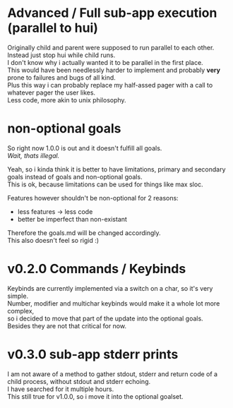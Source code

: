 # Advanced / Full sub-app execution (parallel to hui)

Originally child and parent were supposed to run parallel to each other.  
Instead just stop hui while child runs.  
I don't know why i actually wanted it to be parallel in the first place.  
This would have been needlessly harder to implement and probably **very** prone
to failures and bugs of all kind.  
Plus this way i can probably replace my half-assed pager with a call to whatever
pager the user likes.  
Less code, more akin to unix philosophy.  

# non-optional goals

So right now 1.0.0 is out and it doesn't fulfill all goals.  
*Wait, thats illegal.*  
  
Yeah, so i kinda think it is better to have limitations, primary and secondary
goals instead of goals and non-optional goals.  
This is ok, because limitations can be used for things like max sloc.  

Features however shouldn't be non-optional for 2 reasons:  

- less features -> less code
- better be imperfect than non-existant

Therefore the goals.md will be changed accordingly.  
This also doesn't feel so rigid :)  

# v0.2.0 Commands / Keybinds

Keybinds are currently implemented via a switch on a char, so it's very simple.  
Number, modifier and multichar keybinds would make it a whole lot more complex,  
so i decided to move that part of the update into the optional goals.  
Besides they are not that critical for now.  

# v0.3.0 sub-app stderr prints

I am not aware of a method to gather stdout, stderr and return code of a child
process, without stdout and stderr echoing.  
I have searched for it multiple hours.  
This still true for v1.0.0, so i move it into the optional goalset.  
